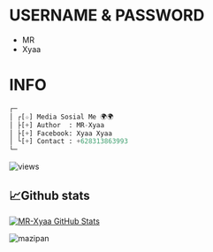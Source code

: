 # USERNAME & PASSWORD
- MR        
- Xyaa
# INFO
```python
┌─
│ ┌[☆] Media Sosial Me 🌍🌍
│ ├[+] Author  : MR-Xyaa
│ ├[+] Facebook: Xyaa Xyaa
│ └[+] Contact : +628313863993
└─
```
<img src="https://komarev.com/ghpvc/?username=Xenzi-XN1&label=Views&color=green&style=plastic" alt="views">
<h2>📈Github stats</h2>
<a href="https://github.com/MR-Xyaa">
  <img align="center" src="https://github-readme-stats.vercel.app/api?username=Latip176&count_private=true&show_icons=true&hide_border=false&custom_title=Latip176%20Github%20Stats&include_all_commits=true&hide=issues&theme=tokyonight" alt="MR-Xyaa GitHub Stats" />
</a>
<br>
<p><img align="left" src="https://github-readme-stats.vercel.app/api/top-langs?username=Latip176&show_icons=true&locale=en&layout=compact&theme=nightowl" alt="mazipan" /></p>
